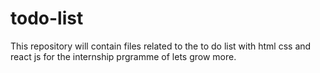# todo-list
This repository will contain files related to the to do list with html css and react js for the internship prgramme of lets grow more.
